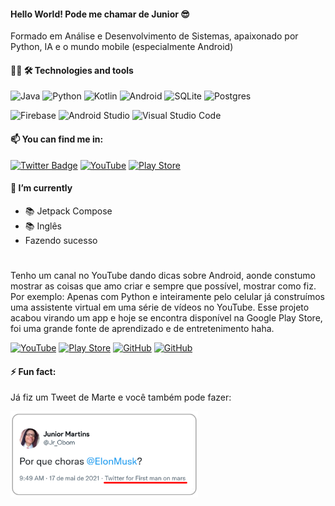 #### Hello World! Pode me chamar de Junior  😎 
Formado em Análise e Desenvolvimento de Sistemas, apaixonado por Python, IA e o mundo mobile (especialmente Android)

#### 👨‍💻 🛠 Technologies and tools
![Java](https://img.shields.io/badge/Java-%23ED8B00.svg?style=flat-square&logo=java&logoColor=white)
![Python](https://img.shields.io/badge/Python-3670A0?style=flat-square&logo=python&logoColor=ffdd54)
![Kotlin](https://img.shields.io/badge/Kotlin-%230095D5.svg?style=flat-square&logo=kotlin&logoColor=white)
![Android](https://img.shields.io/badge/Android-3DDC84?style=flat-square&logo=android&logoColor=white)
![SQLite](https://img.shields.io/badge/sqlite-%2307405e.svg?style=flat-square&logo=sqlite&logoColor=white)
![Postgres](https://img.shields.io/badge/postgres-%23316192.svg?style=flat-square&logo=postgresql&logoColor=white)

![Firebase](https://img.shields.io/badge/Firebase-%23039BE5.svg?style=flat-square&logo=firebase)
![Android Studio](https://img.shields.io/badge/Android%20Studio-3DDC84.svg?style=flat-square&logo=android-studio&logoColor=white)
![Visual Studio Code](https://img.shields.io/badge/Visual%20Studio%20Code-0078d7.svg?style=flat-square&logo=visual-studio-code&logoColor=white)



#### 📫 You can find me in:

[![Twitter Badge](https://img.shields.io/badge/-Twitter-1ca0f1?style=flat-square&labelColor=1ca0f1&logo=twitter&logoColor=white&link=https://twitter.com/Jr_Obom)](https://twitter.com/Jr_Obom)
[![YouTube](https://img.shields.io/badge/YouTube-%23FF0000.svg?style=flat-square&logo=YouTube&logoColor=white&link=https://www.youtube.com/paradoxo10)](https://www.youtube.com/paradoxo10)
[![Play Store](https://img.shields.io/badge/Google_Play-414141?style=flat-square&logo=google-play&logoColor=white&link=https://play.google.com/store/apps/dev?id=4872041156978653342)](https://play.google.com/store/apps/dev?id=4872041156978653342)


#### 🌱 I’m currently
- 📚 Jetpack Compose
- 📚 Inglês
- Fazendo sucesso

#

Tenho um canal no YouTube dando dicas sobre Android, aonde constumo mostrar as coisas que amo criar e sempre que possível, mostrar como fiz.
Por exemplo: Apenas com Python e inteiramente pelo celular já construímos uma assistente virtual em uma série de vídeos no YouTube. Esse projeto acabou virando um app e hoje se encontra disponível na Google Play Store, foi uma grande fonte de aprendizado e de entretenimento haha.


[![YouTube](https://img.shields.io/badge/Série_YouTube-%23FF0000.svg?style=flat-square&logo=YouTube&logoColor=white&link=https://youtu.be/dyXFa1ymL-M)](https://youtu.be/dyXFa1ymL-M)
[![Play Store](https://img.shields.io/badge/Google_Play-414141?style=flat-square&logo=google-play&logoColor=white&link=https://play.google.com/store/apps/details?id=com.paradoxo.amadeus)](https://play.google.com/store/apps/details?id=com.paradoxo.amadeus)
[![GitHub](https://img.shields.io/badge/Amadeus-100000?style=flat-square&logo=github&logoColor=white&link=https://github.com/git-jr/Projeto-Amadeus-Assistente-Android)](https://github.com/git-jr/Projeto-Amadeus-Assistente-Android)
[![GitHub](https://img.shields.io/badge/IADoxo-100000?style=flat-square&logo=github&logoColor=white&link=https://github.com/git-jr/IADoxo)](https://github.com/git-jr/IADoxo)

#### ⚡ Fun fact:
Já fiz um Tweet de Marte e você também pode fazer:

<a href="https://twitter.com/Jr_Obom/status/1399719461452664833"><img src="https://github.com/K6pkus/Imgs/blob/main/Tweet%20de%20Marte.png" alt="Tweet de marte" width="300"></a>



<!--
<img src="https://img.shields.io/badge/Android-282C34?logo=android&logoColor=3DDC84" alt="Android logo" title="Android" height="25" />

git-jr/git-jr is a ✨ special ✨ repository because its `README.md` (this file) appears on your GitHub profile.

Here are some ideas to get you started:

- 🔭 I’m currently working on ...
- 🌱 I’m currently learning ...
- 👯 I’m looking to collaborate on ...
- 🤔 I’m looking for help with ...
- 💬 Ask me about ...
- 📫 How to reach me: ...
- 😄 Pronouns: ...
- ⚡ Fun fact: ...
-->
